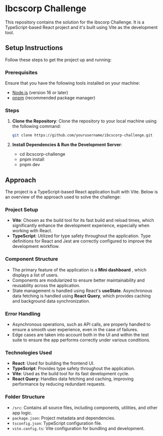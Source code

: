 # Ibcscorp Challenge

This repository contains the solution for the ibscorp Challenge. It is a TypeScript-based React project and it's built using Vite as the development tool.

## Setup Instructions

Follow these steps to get the project up and running:

### Prerequisites

Ensure that you have the following tools installed on your machine:

- [Node.js](https://nodejs.org/) (version 16 or later)
- [pnpm](https://pnpm.io/) (recommended package manager)

### Steps

1. **Clone the Repository**:
   Clone the repository to your local machine using the following command:

   ```bash
   git clone https://github.com/yourusername/ibcscorp-challenge.git

   ```

2. **Install Dependencies & Run the Development Server**:
   - cd ibcscorp-challenge
   - pnpm install
   - pnpm dev

## Approach

The project is a TypeScript-based React application built with Vite. Below is an overview of the approach used to solve the challenge:

### Project Setup

- **Vite**: Chosen as the build tool for its fast build and reload times, which significantly enhance the development experience, especially when working with React.
- **TypeScript**: Utilized for type safety throughout the application. Type definitions for React and Jest are correctly configured to improve the development workflow.

### Component Structure

- The primary feature of the application is a **Mini dashboard** , which displays a list of users.
- Components are modularized to ensure better maintainability and reusability across the application.
- State management is handled using React's **useState**. Asynchronous data fetching is handled using **React Query**, which provides caching and background data synchronization.

### Error Handling

- Asynchronous operations, such as API calls, are properly handled to ensure a smooth user experience, even in the case of failures.
- Edge cases are taken into account both in the UI and within the test suite to ensure the app performs correctly under various conditions.

### Technologies Used

- **React**: Used for building the frontend UI.
- **TypeScript**: Provides type safety throughout the application.
- **Vite**: Used as the build tool for its fast development cycle.
- **React Query**: Handles data fetching and caching, improving performance by reducing redundant requests.

### Folder Structure

- `/src`: Contains all source files, including components, utilities, and other app logic.
- `package.json`: Project metadata and dependencies.
- `tsconfig.json`: TypeScript configuration file.
- `vite.config.ts`: Vite configuration for bundling and development.

